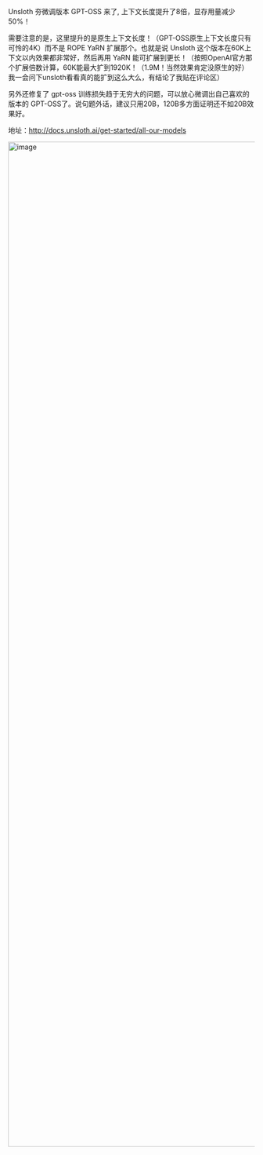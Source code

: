 Unsloth 夯微调版本 GPT-OSS 来了, 上下文长度提升了8倍，显存用量减少50%！

需要注意的是，这里提升的是原生上下文长度！（GPT-OSS原生上下文长度只有可怜的4K）而不是  ROPE YaRN 扩展那个。也就是说 Unsloth 这个版本在60K上下文以内效果都非常好，然后再用 YaRN 能可扩展到更长！（按照OpenAI官方那个扩展倍数计算，60K能最大扩到1920K！（1.9M！当然效果肯定没原生的好）我一会问下unsloth看看真的能扩到这么大么，有结论了我贴在评论区）

另外还修复了 gpt-oss 训练损失趋于无穷大的问题，可以放心微调出自己喜欢的版本的 GPT-OSS了。说句题外话，建议只用20B，120B多方面证明还不如20B效果好。

地址：http://docs.unsloth.ai/get-started/all-our-models

<img width="1872" height="2048" alt="image" src="https://github.com/user-attachments/assets/432f03b8-ed9e-46c8-a05f-8aa69b10fcef" />
